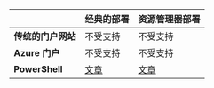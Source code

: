 |  | **经典的部署**  | **资源管理器部署**|
|-----------------------------|-------------|---------------------|
| **传统的门户网站**          | 不受支持          | 不受支持                  |
| **Azure 门户**            | 不受支持         | 不受支持                  |
| **PowerShell** | [文章](../articles/expressroute/expressroute-howto-coexist-classic.md) | [文章](../articles/expressroute/expressroute-howto-coexist-resource-manager.md) |
